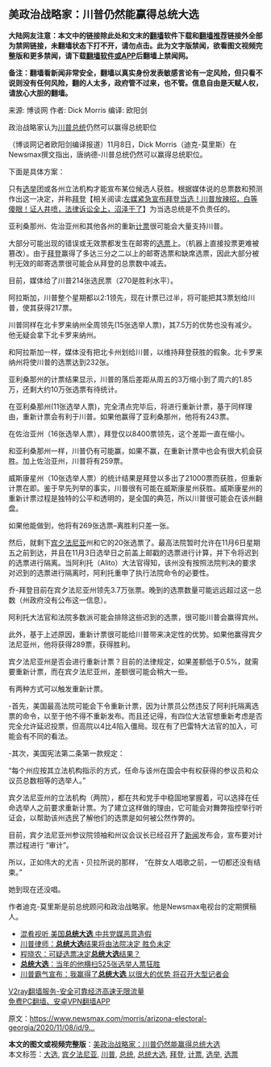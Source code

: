  <h2>美政治战略家：川普仍然能赢得总统大选</h2> <p class="notice"><b>大陆网友注意：本文中的链接除此处和文末的<a href="https://github.com/bannedbook/fanqiang" >翻墙</a>软件下载和<a href="https://github.com/killgcd/justmysocks/blob/master/README.md">翻墙推荐</a>链接外全部为禁网链接，未翻墙状态下打不开，请勿点击。此为文字版禁闻，欲看图文视频完整版和更多禁闻，请下载<a href="https://github.com/bannedbook/fanqiang">翻墙软件或APP</a>后翻墙上禁闻网。</p><p>备注：翻墙看新闻非常安全，翻墙以真实身份发表敏感言论有一定风险，但只看不说则没有任何风险，翻的人太多，政府管不过来，也不管。信息自由是天赋人权，请放心大胆的翻墙。</b></p>  <div class="entry"> <p>来源:&nbsp;博谈网                            作者:&nbsp;Dick Morris                       编译:&nbsp;欧阳剑                                                 </p> <p>政治战略家认为<a href="https://www.bannedbook.org/bnews/tag/%e5%b7%9d%e6%99%ae/" class="st_tag internal_tag" rel="tag" title="标签 川普 下的日志">川普</a><a href="https://www.bannedbook.org/bnews/tag/%e6%80%bb%e7%bb%9f/" class="st_tag internal_tag" rel="tag" title="标签 总统 下的日志">总统</a>仍然可以赢得总统职位</p> <p>（博谈网记者欧阳剑编译报道）11月8日，Dick Morris（迪克-莫里斯）在Newsmax撰文指出，唐纳德-川普总统仍然可以赢得总统职位。</p> <p>下面是具体方案：</p> <p>只有<a href="https://www.bannedbook.org/bnews/tag/%e9%80%89%e4%b8%be/" class="st_tag internal_tag" rel="tag" title="标签 选举 下的日志">选举</a>团或各州立法机构才能宣布某位候选人获胜。根据媒体说的总票数和预测作出这一决定，并称<span class='wp_keywordlink'><a href="https://www.bannedbook.org/bnews/comments/20201018/1415809.html" title="“硬盘门”再爆：拿中共华信10％股的“大人物”正是拜登" target="_blank">拜登</a></span>【相关阅读:<a href='https://www.bannedbook.org/bnews/bannedvideo/20201108/1427782.html' target='_blank'>左媒紧急宣布拜登当选！川普放辣招，白等傻眼！证人井喷，法律诉讼全上，沼泽干了</a>】为当选总统是不负责任的。</p> <p>亚利桑那州、佐治亚州和其他各州的重新<a href="https://www.bannedbook.org/bnews/tag/%E8%AE%A1%E7%A5%A8/" class="st_tag internal_tag" rel="tag" title="标签 计票 下的日志">计票</a>很可能会大量支持川普。</p> <p>大部分可能出现的错误或无效票都发生在邮寄的<a href="https://www.bannedbook.org/bnews/tag/%E9%80%89%E7%A5%A8/" class="st_tag internal_tag" rel="tag" title="标签 选票 下的日志">选票</a>上。（机器上直接投票更难被篡改）。由于<a href="https://www.bannedbook.org/bnews/tag/%e6%8b%9c%e7%99%bb/" class="st_tag internal_tag" rel="tag" title="标签 拜登 下的日志">拜登</a>赢得了多达三分之二以上的邮寄选票和缺席选票，因此大部分被判无效的邮寄选票很可能会从拜登的总票数中减去。</p> <p>目前，媒体给了川普214张选民票（270是胜利水平）。</p>  <p>阿拉斯加，川普整个星期都以2:1领先，现在计票已过半，将可能把其3票划给川普，使其获得217票。</p> <p>川普同样在北卡罗来纳州全周领先(15张选举人票)，其7.5万的优势也没有减少。他无疑会拿下北卡罗来纳州。</p> <p>和阿拉斯加一样，媒体没有把北卡州划给川普，以维持拜登获胜的假象。北卡罗来纳州将使川普的选票达到232张。</p> <p>亚利桑那州的计票结果显示，川普的落后差距从周五的3万缩小到了周六的1.85万，还剩大约10万张选票有待统计。</p> <p>在亚利桑那州(11张选举人票)，完全清点完毕后，将进行重新计票，基于同样理由，重新计票会有利于川普。如果他赢得了亚利桑那州，他将有243票。</p> <p>在佐治亚州（16张选举人票），拜登仅以8400票领先，这个差距一直在缩小。</p> <p>和亚利桑那州一样，川普仍有可能赢，如果不赢，在重新计票中也会有很大机会获胜。加上佐治亚州，川普将有259票。</p> <p>威斯康星州（10张选举人票）的统计结果是拜登以多出了21000票而获胜，但重新计票在即。鉴于早先列举的事实，川普很有可能在威斯康星州获胜。威斯康星州的重新计票过程是独特的公平和透明的，是全国的典范，所以川普很可能会在该州翻盘。</p>  <p>如果他能做到，他将有269张选票&#8211;离胜利只差一张。</p> <p>然后，就剩下<a href="https://www.bannedbook.org/bnews/tag/%E5%AE%BE%E5%A4%95%E6%B3%95%E5%B0%BC%E4%BA%9A/" class="st_tag internal_tag" rel="tag" title="标签 宾夕法尼亚 下的日志">宾夕法尼亚</a>州和它的20张选票了。最高法院暂时允许在11月6日星期五之前到达，并且在11月3日选举日之前盖上邮戳的选票进行计算，并下令将迟到的选票进行隔离。当阿利托（Alito）大法官得知，该州没有按照法院判决的要求对迟到的选票进行隔离时，阿利托重申了执行法院命令的必要性。</p> <p>乔-拜登目前在宾夕法尼亚州领先3.7万张票。晚到的选票数量可能远远超过这一总数（州政府没有公布这一信息）。</p> <p>阿利托大法官和法院多数派可能会排除这些迟到的选票，很可能川普会赢得宾州。</p> <p>此外，基于上述原因，重新计票很可能给川普带来决定性的优势。如果他赢得宾夕法尼亚州，他将获得289票，获得胜利。</p> <p>宾夕法尼亚州是否会进行重新计票？目前的法律规定，如果差额低于0.5%，就需要重新计票，而在宾夕法尼亚州，差额很可能会稍大一些。</p> <p>有两种方式可以触发重新计票。</p> <p>-首先，美国最高法院可能会下令重新计票，因为计票员公然违反了阿利托隔离选票的命令，以至于他不得不重新发布。而且还记得，有四位大法官想重新考虑是否完全允许延迟投票，但高院以4比4陷入僵局。现在有了巴雷特大法官的加入，可能会有不同的看法。</p>  <p>-其次，美国宪法第二条第一款规定：</p> <p>&#8220;每个州应按其立法机构指示的方式，任命与该州在国会中有权获得的参议员和众议员总数相等的选举人。&#8221;</p> <p>宾夕法尼亚州的立法机构（两院），都在共和党手中稳固地掌握着，可以选择在任命选举人之前要求重新计票。为了建立这样做的理由，它可能会对舞弊指控举行听证会，以帮助该州选民了解他们的选票是如何被公然作弊的。</p> <p>目前，宾夕法尼亚州参议院领袖和州议会议长已经召开了<span class='wp_keywordlink_affiliate'><a href="https://www.bannedbook.org/" title="新闻">新闻</a></span>发布会，宣布要对计票过程进行 &#8220;审计&#8221;。</p> <p>所以，正如伟大的尤吉・贝拉所说的那样， “在胖女人唱歌之前，一切都还没有结束。”</p> <p>她到现在还没唱。</p> <p>作者迪克-莫里斯是前总统顾问和政治战略家。他是Newsmax电视台的定期撰稿人。</p> <ul class='op-related-articles' title='相关阅读'> <li><a href='https://www.bannedbook.org/bnews/cbnews/20201109/1428128.html' target='_blank'>混肴视听 美国<b>总统大选</b> 中共党媒恶意造假</a></li> <li><a href='https://www.bannedbook.org/bnews/ssgc/20201108/1427780.html' target='_blank'>川普律师：<b>总统大选</b>结果将由法院决定 胜负未定</a></li> <li><a href='https://www.bannedbook.org/bnews/ssgc/20201108/1427642.html' target='_blank'>程晓农：可疑选票决定<b>总统大选</b>结果？</a></li> <li><a href='https://www.bannedbook.org/bnews/lifebaike/20201108/1427518.html' target='_blank'><b>总统大选</b>：当年的他横扫525张选举人票狂胜</a></li> <li><a href='https://www.bannedbook.org/bnews/cnnews/20201108/1427508.html' target='_blank'>川普霸气宣布：我赢得了<b>总统大选</b> 以很大的优势 将召开大型记者会</a></li> </ul> <p class="texttj"> <a href="https://www.bannedbook.org/forum23/topic22702.html" target="_blank">V2ray翻墙服务-安全可靠经济高速无限流量</a><br/> <a href="https://github.com/bannedbook/fanqiang/wiki/%E7%A6%81%E9%97%BB%E7%BD%91%E5%AE%89%E5%8D%93%E7%BF%BB%E5%A2%99%E6%96%B0%E9%97%BBAPP" target="_blank">免费PC翻墙、安卓VPN翻墙APP</a></p><p>原文：<a href="https://www.newsmax.com/morris/arizona-electoral-georgia/2020/11/08/id/995976/">https://www.newsmax.com/morris/arizona-electoral-georgia/2020/11/08/id/9&#8230;</a></p> <a name='sharetosocial'></a>       <div><b>本文的图文或视频完整版</b>：<a href='https://www.bannedbook.org/bnews/cbnews/20201109/1428182.html'>美政治战略家：川普仍然能赢得总统大选</a></div>  </div><!--END ENTRY--> <div class="postfooter"> <div>本文标签：<a href="https://www.bannedbook.org/bnews/tag/%e5%a4%a7%e9%80%89/" rel="tag">大选</a>, <a href="https://www.bannedbook.org/bnews/tag/%E5%AE%BE%E5%A4%95%E6%B3%95%E5%B0%BC%E4%BA%9A/" rel="tag">宾夕法尼亚</a>, <a href="https://www.bannedbook.org/bnews/tag/%e5%b7%9d%e6%99%ae/" rel="tag">川普</a>, <a href="https://www.bannedbook.org/bnews/tag/%e6%80%bb%e7%bb%9f/" rel="tag">总统</a>, <a href="https://www.bannedbook.org/bnews/tag/%e6%80%bb%e7%bb%9f%e5%a4%a7%e9%80%89/" rel="tag">总统大选</a>, <a href="https://www.bannedbook.org/bnews/tag/%e6%8b%9c%e7%99%bb/" rel="tag">拜登</a>, <a href="https://www.bannedbook.org/bnews/tag/%E8%AE%A1%E7%A5%A8/" rel="tag">计票</a>, <a href="https://www.bannedbook.org/bnews/tag/%e9%80%89%e4%b8%be/" rel="tag">选举</a>, <a href="https://www.bannedbook.org/bnews/tag/%E9%80%89%E7%A5%A8/" rel="tag">选票</a></div>  </div><!--END POSTFOOTER--> 